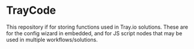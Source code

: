 # TrayCode

This repository if for storing functions used in Tray.io solutions.  These are for the config wizard in embedded, and for JS script nodes that may be used in multiple workflows/solutions.  
